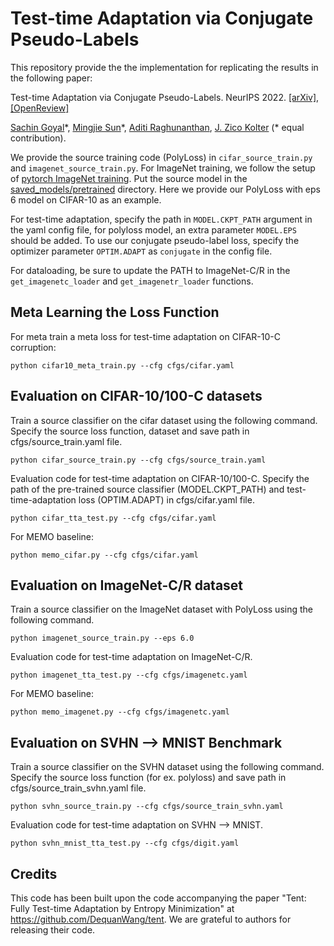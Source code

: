 # Test-time Adaptation via Conjugate Pseudo-Labels
This repository provide the the implementation for replicating the results in the following paper:

Test-time Adaptation via Conjugate Pseudo-Labels. NeurIPS 2022. [[arXiv]](https://arxiv.org/abs/2207.09640), [[OpenReview]](https://openreview.net/forum?id=2yvUYc-YNUH)

[Sachin Goyal](https://saching007.github.io/)\*, [Mingjie Sun](https://eric-mingjie.github.io/)\*, [Aditi Raghunanthan](https://www.cs.cmu.edu/~aditirag/), [J. Zico Kolter](http://zicokolter.com/) (* equal contribution).


We provide the source training code (PolyLoss) in `cifar_source_train.py` and `imagenet_source_train.py`. For ImageNet training, we follow the setup of [pytorch ImageNet training](https://github.com/pytorch/examples/tree/main/imagenet). Put the source model in the [saved_models/pretrained](saved_models/pretrained) directory. Here we provide our PolyLoss with eps 6 model on CIFAR-10 as an example.

For test-time adaptation, specify the path in `MODEL.CKPT_PATH` argument in the yaml config file, for polyloss model, an extra parameter `MODEL.EPS` should be added. To use our conjugate pseudo-label loss, specify the optimizer parameter  `OPTIM.ADAPT` as `conjugate` in the config file.

For dataloading, be sure to update the PATH to ImageNet-C/R in the `get_imagenetc_loader` and `get_imagenetr_loader` functions.

## Meta Learning the Loss Function
For meta train a meta loss for test-time adaptation on CIFAR-10-C corruption:
```
python cifar10_meta_train.py --cfg cfgs/cifar.yaml
```

## Evaluation on CIFAR-10/100-C datasets
Train a source classifier on the cifar dataset using the following command. Specify the source loss function, dataset and save path in cfgs/source_train.yaml file.
```
python cifar_source_train.py --cfg cfgs/source_train.yaml 
```
Evaluation code for test-time adaptation on CIFAR-10/100-C. Specify the path of the pre-trained source classifier (MODEL.CKPT_PATH) and test-time-adaptation loss (OPTIM.ADAPT) in cfgs/cifar.yaml file.
```
python cifar_tta_test.py --cfg cfgs/cifar.yaml
```
For MEMO baseline:
```
python memo_cifar.py --cfg cfgs/cifar.yaml
```

## Evaluation on ImageNet-C/R dataset
Train a source classifier on the ImageNet dataset with PolyLoss using the following command.
```
python imagenet_source_train.py --eps 6.0
```

Evaluation code for test-time adaptation on ImageNet-C/R.
```
python imagenet_tta_test.py --cfg cfgs/imagenetc.yaml
```
For MEMO baseline:
```
python memo_imagenet.py --cfg cfgs/imagenetc.yaml
```

## Evaluation on SVHN --> MNIST Benchmark
Train a source classifier on the SVHN dataset using the following command. Specify the source loss function (for ex. polyloss) and save path in cfgs/source_train_svhn.yaml file.
```
python svhn_source_train.py --cfg cfgs/source_train_svhn.yaml 
```
Evaluation code for test-time adaptation on SVHN --> MNIST.
```
python svhn_mnist_tta_test.py --cfg cfgs/digit.yaml
```

## Credits  
This code has been built upon the code accompanying the paper "Tent: Fully Test-time Adaptation by Entropy Minimization" at https://github.com/DequanWang/tent. We are grateful to authors for releasing their code.